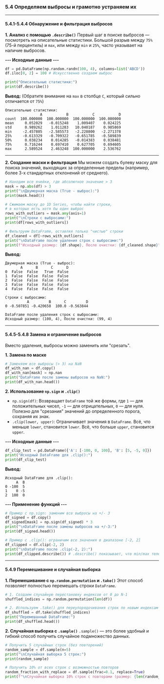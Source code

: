 ### 5.4 Определяем выбросы и грамотно устраняем их

---
#### 5.4.1-5.4.4 Обнаружение и фильтрация выбросов

**1. Анализ с помощью `.describe()`**
Первый шаг в поиске выбросов — посмотреть на описательные статистики. Большой разрыв между `75%` (75-й перцентиль) и `max`, или между `min` и `25%`, часто указывает на наличие выбросов.

**--- Исходные данные ---**
```python
df = pd.DataFrame(np.random.randn(100, 4), columns=list('ABCD'))
df.iloc[0, 2] = 100 # Искусственно создаем выброс

print("Описательные статистики:")
print(df.describe())
```
**Вывод:** (Обратите внимание на `max` в столбце `C`, который сильно отличается от `75%`)
```
Описательные статистики:
                A           B           C           D
count  100.000000  100.000000  100.000000  100.000000
mean     0.052029   -0.015248    1.009407    0.024225
std      0.989262    1.011283   10.040187    0.985869
min     -2.457805   -2.585573   -2.228800   -2.271378
25%     -0.613329   -0.709322   -0.651785   -0.589839
50%      0.038234    0.014285   -0.014383    0.038481
75%      0.716244    0.697410    0.627705    0.694605
max      2.589524    2.463248  100.000000    2.536762
```
---
**2. Создание маски и фильтрация**
Мы можем создать булеву маску для поиска значений, выходящих за определенные пределы (например, более 3-х стандартных отклонений от среднего).

```python
# Находим все ячейки, где абсолютное значение > 3
mask = np.abs(df) > 3
print("\nДвумерная маска (True - выброс):")
print(mask.head())

# Сжимаем маску до 1D Series, чтобы найти строки,
# в которых есть хотя бы один выброс
rows_with_outliers = mask.any(axis=1)
print("\nСтроки с выбросами:")
print(df[rows_with_outliers])

# Фильтруем DataFrame, оставляя только "чистые" строки
df_cleaned = df[~rows_with_outliers]
print("\nDataFrame после удаления строк с выбросами:")
print(f"Исходный размер: {df.shape}, После очистки: {df_cleaned.shape}")
```
**Вывод:**
```
Двумерная маска (True - выброс):
       A      B      C      D
0  False  False   True  False
1  False  False  False  False
2  False  False  False  False
3  False  False  False  False
4  False  False  False  False

Строки с выбросами:
          A         B      C         D
0 -0.507851 -0.420658  100.0 -0.563844

DataFrame после удаления строк с выбросами:
Исходный размер: (100, 4), После очистки: (99, 4)
```

---
#### 5.4.5-5.4.8 Замена и ограничение выбросов

Вместо удаления, выбросы можно заменить или "срезать".

**1. Замена по маске**
```python
# Заменяем все выбросы (> 3) на NaN
df_with_nan = df.copy()
df_with_nan[mask] = np.nan
print("DataFrame после замены выбросов на NaN:")
print(df_with_nan.head())
```

**2. Использование `np.sign` и `.clip()`**
*   `np.sign(df)`: Возвращает `DataFrame` той же формы, где `1` — для положительных чисел, `-1` — для отрицательных, `0` — для нуля. Полезно для "срезания" значений до определенного порога, сохраняя их знак.
*   `.clip(lower, upper)`: Ограничивает значения в `DataFrame`. Всё, что меньше `lower`, становится `lower`. Всё, что больше `upper`, становится `upper`.

**--- Исходные данные ---**
```python
df_clip_test = pd.DataFrame({'A': [-100, 0, 100], 'B': [5, -5, 0]})
print("Исходный DataFrame для .clip():")
print(df_clip_test)
```
**Вывод:**
```
Исходный DataFrame для .clip():
     A  B
0 -100  5
1    0 -5
2  100  0
```

**--- Применение функций ---**
```python
# Пример с np.sign: заменим все выбросы на +/- 3
df_signed = df.copy()
df_signed[mask] = np.sign(df_signed) * 3
print("\nDataFrame после замены выбросов на +/-3:")
print(df_signed.head())

# Пример с .clip(): ограничим все значения в диапазоне [-2, 2]
df_clipped = df.clip(-2, 2)
print("\nDataFrame после .clip(-2, 2):")
print(df_clipped.describe()) # .describe() показывает, что min/max теперь в пределах [-2, 2]
```
---
#### 5.4.9 Перемешивание и случайная выборка

**1. Перемешивание с `np.random.permutation` и `.take()`**
Этот способ позволяет полностью перемешать строки `DataFrame`.

```python
# 1. Создаем случайную перестановку индексов от 0 до N-1
shuffled_indices = np.random.permutation(len(df))

# 2. Используем .take() для переупорядочивания строк по новым индексам
df_shuffled = df.take(shuffled_indices)
print("Перемешанный DataFrame:")
print(df_shuffled.head())
```

**2. Случайная выборка с `.sample()`**
`.sample()` — это более удобный и гибкий способ получить случайное подмножество данных.

```python
# Получить 5 случайных строк (без повторений)
random_sample = df.sample(n=5)
print("\nСлучайная выборка 5 строк:")
print(random_sample)

# Получить 10% от всех строк с возможностью повторов
random_fraction_with_replace = df.sample(frac=0.1, replace=True)
print(f"\nСлучайная выборка 10% строк с повторами (размер: {len(random_fraction_with_replace)}):")
```
